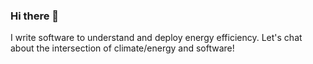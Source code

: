 ### Hi there 👋

I write software to understand and deploy energy efficiency.  Let's chat about the intersection of climate/energy and software!
